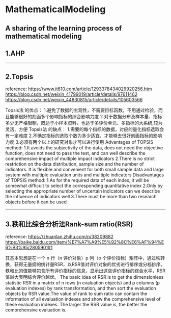 # MathematicalModeling
A sharing of the learning process of mathematical modeling
---
## 1.AHP

---
## 2.Topsis

reference:
https://www.it610.com/article/1293378434029920256.htm
https://blog.csdn.net/weixin_41799019/article/details/97611462
https://blog.csdn.net/weixin_44830815/article/details/105603566

Topsis法 的优点：
1.避免了数据的主观性，不需要目标函数，不用通过检验，而且能够很好的刻画多个影响指标的综合影响力度
2.对于数据分布及样本量、指标多少无严格限制，既适于小样本资料，也适于多评价单元、多指标的大系统,较为灵活、方便
Topsis法 的缺点：
1.需要的每个指标的数据，对应的量化指标选取会有一定难度
2.不确定指标的选取个数为多少适宜，才能够去很好刻画指标的影响力度
3.必须有两个以上的研究对象才可以进行使用
Advantages of TOPSIS method:
1.It avoids the subjectivity of the data, does not need the objective function, does not need to pass the test, and can well describe the comprehensive impact of multiple impact indicators
2.There is no strict restriction on the data distribution, sample size and the number of indicators. It is flexible and convenient for both small sample data and large system with multiple evaluation units and multiple indicators
Disadvantages of TOPSIS method:
1.As for the required data of each index, it will be somewhat difficult to select the corresponding quantitative index
2.Only by selecting the appropriate number of uncertain indicators can we describe the influence of indicators well
3.There must be more than two research objects before it can be used

---
## 3.秩和比综合分析法Rank-sum ratio(RSR)

reference:
https://zhuanlan.zhihu.com/p/38209882
https://baike.baidu.com/item/%E7%A7%A9%E5%92%8C%E6%AF%94%E6%B3%95/2805901#1

其基本思想是在一个 n 行（n 评价对象）p 列（p 个评价指标）矩阵中，通过秩转换，获得无量纲的统计量RSR，以RSR值对评价对象的优劣进行排序或分档排序。秩和比的值能够包含所有评价指标的信息，显示出这些评价指标的综合水平，RSR值越大表明综合评价越优。
The basic idea of RSR is to get the dimensionless statistic RSR in a matrix of n rows (n evaluation objects) and p columns (p evaluation indexes) by rank transformation, and then sort the evaluation objects by RSR value.The value of rank to sum ratio can contain the information of all evaluation indexes and show the comprehensive level of these evaluation indexes. The larger the RSR value is, the better the comprehensive evaluation is.
